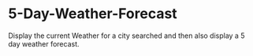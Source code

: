 # 5-Day-Weather-Forecast

Display the current Weather for a city searched and then also display a 5 day weather forecast.

